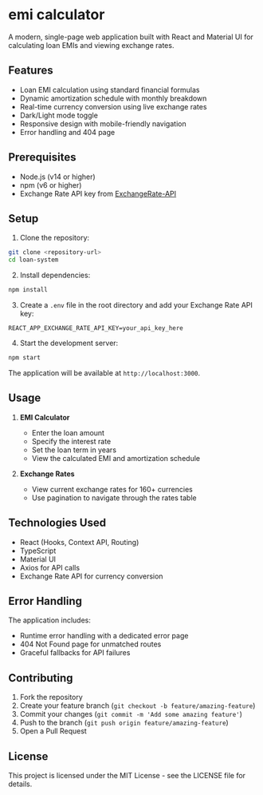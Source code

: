 # emi calculator

A modern, single-page web application built with React and Material UI for calculating loan EMIs and viewing exchange rates.

## Features

- Loan EMI calculation using standard financial formulas
- Dynamic amortization schedule with monthly breakdown
- Real-time currency conversion using live exchange rates
- Dark/Light mode toggle
- Responsive design with mobile-friendly navigation
- Error handling and 404 page

## Prerequisites

- Node.js (v14 or higher)
- npm (v6 or higher)
- Exchange Rate API key from [ExchangeRate-API](https://www.exchangerate-api.com/)

## Setup

1. Clone the repository:
```bash
git clone <repository-url>
cd loan-system
```

2. Install dependencies:
```bash
npm install
```

3. Create a `.env` file in the root directory and add your Exchange Rate API key:
```
REACT_APP_EXCHANGE_RATE_API_KEY=your_api_key_here
```

4. Start the development server:
```bash
npm start
```

The application will be available at `http://localhost:3000`.

## Usage

1. **EMI Calculator**
   - Enter the loan amount
   - Specify the interest rate
   - Set the loan term in years
   - View the calculated EMI and amortization schedule

2. **Exchange Rates**
   - View current exchange rates for 160+ currencies
   - Use pagination to navigate through the rates table

## Technologies Used

- React (Hooks, Context API, Routing)
- TypeScript
- Material UI
- Axios for API calls
- Exchange Rate API for currency conversion

## Error Handling

The application includes:
- Runtime error handling with a dedicated error page
- 404 Not Found page for unmatched routes
- Graceful fallbacks for API failures

## Contributing

1. Fork the repository
2. Create your feature branch (`git checkout -b feature/amazing-feature`)
3. Commit your changes (`git commit -m 'Add some amazing feature'`)
4. Push to the branch (`git push origin feature/amazing-feature`)
5. Open a Pull Request

## License

This project is licensed under the MIT License - see the LICENSE file for details.
